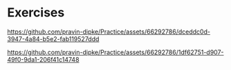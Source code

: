 # Exercises

https://github.com/pravin-dipke/Practice/assets/66292786/dceddc0d-3947-4a84-b5e2-fab119527ddd

https://github.com/pravin-dipke/Practice/assets/66292786/1df62751-d907-49f0-9da1-206f41c14748

